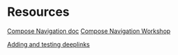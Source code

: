 # Resources

[Compose Navigation doc](https://developer.android.com/jetpack/compose/navigation)
[Compose Navigation Workshop](https://developer.android.com/courses/pathways/android-basics-compose-unit-4-pathway-2)

[Adding and testing deeplinks](https://developer.android.com/training/app-links/deep-linking)
